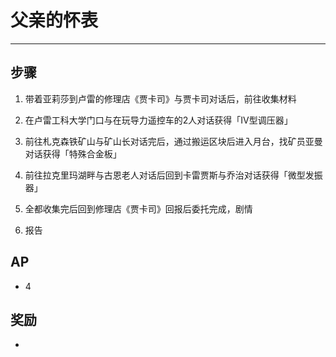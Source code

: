 # 父亲的怀表

---

## 步骤

1. 带着亚莉莎到卢雷的修理店《贾卡司》与贾卡司对话后，前往收集材料

2. 在卢雷工科大学门口与在玩导力遥控车的2人对话获得「IV型调压器」

3. 前往札克森铁矿山与矿山长对话完后，通过搬运区块后进入月台，找矿员亚曼对话获得「特殊合金板」

4. 前往拉克里玛湖畔与古恩老人对话后回到卡雷贾斯与乔治对话获得「微型发振器」

5. 全都收集完后回到修理店《贾卡司》回报后委托完成，剧情

6. 报告

## AP

- 4

## 奖励

- 